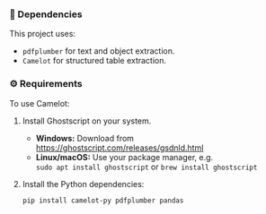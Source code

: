 ### 🧩 Dependencies

This project uses:
- `pdfplumber` for text and object extraction.
- `Camelot` for structured table extraction.

### ⚙️ Requirements

To use Camelot:
1. Install Ghostscript on your system.
   - **Windows:** Download from https://ghostscript.com/releases/gsdnld.html
   - **Linux/macOS:** Use your package manager, e.g.  
     `sudo apt install ghostscript` or `brew install ghostscript`

2. Install the Python dependencies:
   ```bash
   pip install camelot-py pdfplumber pandas
